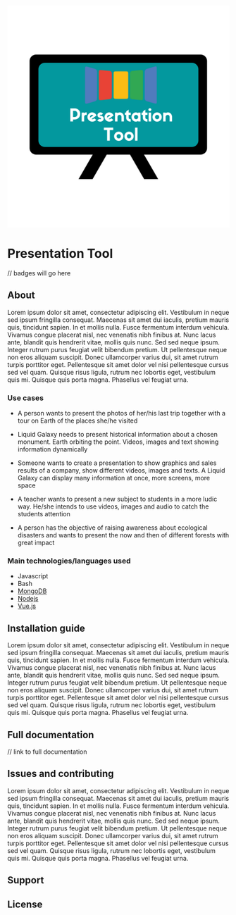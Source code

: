 ![Logo](presentation-logo.png) 
# Presentation Tool
// badges will go here

## About

Lorem ipsum dolor sit amet, consectetur adipiscing elit. Vestibulum in neque sed ipsum fringilla consequat. Maecenas sit amet dui iaculis, pretium mauris quis, tincidunt sapien. In et mollis nulla. Fusce fermentum interdum vehicula. Vivamus congue placerat nisl, nec venenatis nibh finibus at. Nunc lacus ante, blandit quis hendrerit vitae, mollis quis nunc. Sed sed neque ipsum. Integer rutrum purus feugiat velit bibendum pretium. Ut pellentesque neque non eros aliquam suscipit. Donec ullamcorper varius dui, sit amet rutrum turpis porttitor eget. Pellentesque sit amet dolor vel nisi pellentesque cursus sed vel quam. Quisque risus ligula, rutrum nec lobortis eget, vestibulum quis mi. Quisque quis porta magna. Phasellus vel feugiat urna.

### Use cases

* A person wants to present the photos of her/his last trip together with a tour on Earth of the places she/he visited

* Liquid Galaxy needs to present historical information about a chosen monument. Earth orbiting the point. Videos, images and text showing information dynamically

* Someone wants to create a presentation to show graphics and sales results of a company, show different videos, images and texts. A Liquid Galaxy can display many information at once, more screens, more space

* A teacher wants to present a new subject to students in a more ludic way. He/she intends to use videos, images and audio to catch the students attention

* A person has the objective of raising awareness about ecological disasters and wants to present the now and then of different forests with great impact


### Main technologies/languages used
* Javascript
* Bash
* [MongoDB](https://www.mongodb.com/)
* [Nodejs](https://nodejs.org/en/)
* [Vue.js](https://vuejs.org/)

## Installation guide

Lorem ipsum dolor sit amet, consectetur adipiscing elit. Vestibulum in neque sed ipsum fringilla consequat. Maecenas sit amet dui iaculis, pretium mauris quis, tincidunt sapien. In et mollis nulla. Fusce fermentum interdum vehicula. Vivamus congue placerat nisl, nec venenatis nibh finibus at. Nunc lacus ante, blandit quis hendrerit vitae, mollis quis nunc. Sed sed neque ipsum. Integer rutrum purus feugiat velit bibendum pretium. Ut pellentesque neque non eros aliquam suscipit. Donec ullamcorper varius dui, sit amet rutrum turpis porttitor eget. Pellentesque sit amet dolor vel nisi pellentesque cursus sed vel quam. Quisque risus ligula, rutrum nec lobortis eget, vestibulum quis mi. Quisque quis porta magna. Phasellus vel feugiat urna.

## Full documentation

// link to full documentation

## Issues and contributing

Lorem ipsum dolor sit amet, consectetur adipiscing elit. Vestibulum in neque sed ipsum fringilla consequat. Maecenas sit amet dui iaculis, pretium mauris quis, tincidunt sapien. In et mollis nulla. Fusce fermentum interdum vehicula. Vivamus congue placerat nisl, nec venenatis nibh finibus at. Nunc lacus ante, blandit quis hendrerit vitae, mollis quis nunc. Sed sed neque ipsum. Integer rutrum purus feugiat velit bibendum pretium. Ut pellentesque neque non eros aliquam suscipit. Donec ullamcorper varius dui, sit amet rutrum turpis porttitor eget. Pellentesque sit amet dolor vel nisi pellentesque cursus sed vel quam. Quisque risus ligula, rutrum nec lobortis eget, vestibulum quis mi. Quisque quis porta magna. Phasellus vel feugiat urna.

## Support

## License
